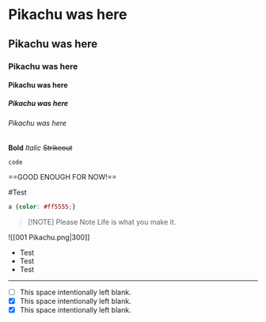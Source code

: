 # Pikachu was here
## Pikachu was here
### Pikachu was here
#### Pikachu was here
##### Pikachu was here
###### Pikachu was here

**Bold**
*Italic*
~~Strikeout~~

`code`

==GOOD ENOUGH FOR NOW!==

#Test


```css
a {color: #ff5555;}
```


> [!NOTE] Please Note
> Life is what you make it.


![[001 Pikachu.png|300]]

- Test
- Test
- Test

----

- [ ] This space intentionally left blank.
- [x] This space intentionally left blank.
- [x] This space intentionally left blank.
